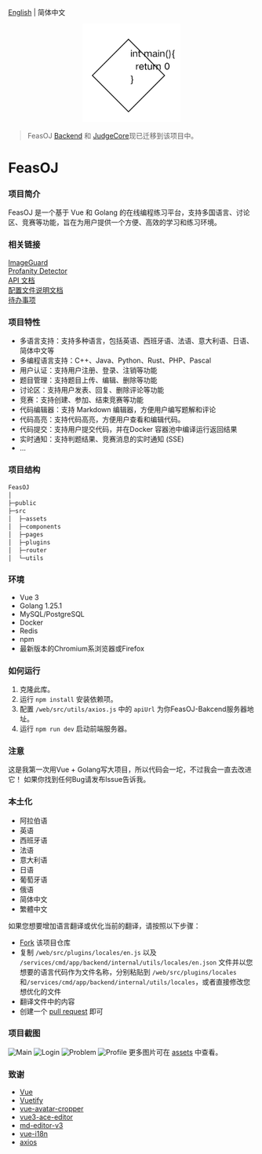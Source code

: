 [English](README.md) | 简体中文
<p align="center">
    <a href="https://github.com/LanceHuang245/FeasOJ">
        <img src="assets/logo.png" height="200"/>
    </a>
</p>

> FeasOJ [Backend](https://github.com/LanceHuang245/FeasOJ-Backend) 和 [JudgeCore](https://github.com/LanceHuang245/FeasOJ-JudgeCore)现已迁移到该项目中。

# FeasOJ
### 项目简介
FeasOJ 是一个基于 Vue 和 Golang 的在线编程练习平台，支持多国语言、讨论区、竞赛等功能，旨在为用户提供一个方便、高效的学习和练习环境。
### 相关链接
[ImageGuard](https://github.com/LanceHuang245/ImageGuard)\
[Profanity Detector](https://github.com/LanceHuang245/ProfanityDetector)\
[API 文档](https://claret-feasoj.apifox.cn)\
[配置文件说明文档](/docs/CONFIG_README_CN.md)\
[待办事项](/docs/TODO_LIST_CN.md)

### 项目特性
- 多语言支持：支持多种语言，包括英语、西班牙语、法语、意大利语、日语、简体中文等
- 多编程语言支持：C++、Java、Python、Rust、PHP、Pascal
- 用户认证：支持用户注册、登录、注销等功能
- 题目管理：支持题目上传、编辑、删除等功能
- 讨论区：支持用户发表、回复、删除评论等功能
- 竞赛：支持创建、参加、结束竞赛等功能
- 代码编辑器：支持 Markdown 编辑器，方便用户编写题解和评论
- 代码高亮：支持代码高亮，方便用户查看和编辑代码。
- 代码提交：支持用户提交代码，并在Docker 容器池中编译运行返回结果
- 实时通知：支持判题结果、竞赛消息的实时通知 (SSE)
- ...

### 项目结构
```
FeasOJ
│ 
├─public
├─src
│  ├─assets
│  ├─components
│  ├─pages
│  ├─plugins
│  ├─router
│  └─utils
```

### 环境
- Vue 3
- Golang 1.25.1
- MySQL/PostgreSQL
- Docker
- Redis
- npm
- 最新版本的Chromium系浏览器或Firefox

### 如何运行
1. 克隆此库。
2. 运行 `npm install` 安装依赖项。
3. 配置 `/web/src/utils/axios.js` 中的 `apiUrl` 为你FeasOJ-Bakcend服务器地址。
4. 运行 `npm run dev` 启动前端服务器。

### 注意
这是我第一次用Vue + Golang写大项目，所以代码会一坨，不过我会一直去改进它！
如果你找到任何Bug请发布Issue告诉我。

### 本土化
- 阿拉伯语
- 英语
- 西班牙语
- 法语
- 意大利语
- 日语
- 葡萄牙语
- 俄语
- 简体中文
- 繁體中文

如果您想要增加语言翻译或优化当前的翻译，请按照以下步骤：
- [Fork](https://github.com/LanceHuang245/FeasOJ/fork) 该项目仓库
- 复制 `/web/src/plugins/locales/en.js` 以及 `/services/cmd/app/backend/internal/utils/locales/en.json` 文件并以您想要的语言代码作为文件名称，分别粘贴到 `/web/src/plugins/locales`和`/services/cmd/app/backend/internal/utils/locales`，或者直接修改您想优化的文件
- 翻译文件中的内容
- 创建一个 [pull request](https://github.com/LanceHuang245/FeasOJ/pulls) 即可

### 项目截图
![Main](/assets/Main.png)
![Login](/assets/Login.png)
![Problem](/assets/Problem.png)
![Profile](/assets/Profile.png)
更多图片可在 [assets](/assets) 中查看。

### 致谢
- [Vue](https://github.com/vuejs/vue)
- [Vuetify](https://github.com/vuetifyjs/vuetify)
- [vue-avatar-cropper](https://github.com/overtrue/vue-avatar-cropper)
- [vue3-ace-editor](https://github.com/CarterLi/vue3-ace-editor)
- [md-editor-v3](https://github.com/imzbf/md-editor-v3)
- [vue-i18n](https://github.com/intlify/vue-i18n)
- [axios](https://github.com/axios/axios)